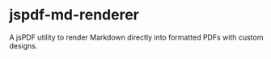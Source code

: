 # jspdf-md-renderer
A jsPDF utility to render Markdown directly into formatted PDFs with custom designs.
